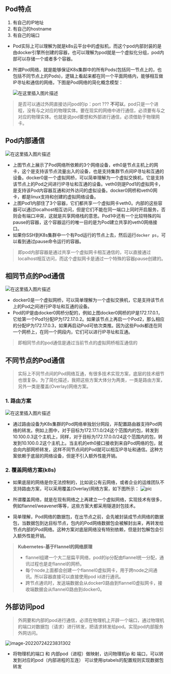 ## Pod特点

1. 有自己的IP地址
2. 有自己的hostname
3. 有自己的端口

- Pod实际上可以理解为就是k8s云平台中的虚拟机，而这个pod内部封装的是由docker引擎所创建的容器，也可以理解为pod就是一个虚拟化分组，pod内部可以存储一个或者多个容器。

- 所谓Pod网络，就是能够保证K8s集群中的所有Pods(包括同一节点上的，也包括不同节点上的Pods)，逻辑上看起来都在同一个平面网络内，能够相互做IP寻址和通信的网络，下图是Pod网络的简化概念模型：

  ![在这里插入图片描述](https://raw.githubusercontent.com/hellolib/pictures/main/Typora/pic-00-gitee/20220724222824.png)

> 是否可以通过外网直接访问pod的ip：port ???
> **不可以**，pod只是一个进程，没有与之对应的物理实体。要在现实的网络中进行通信，必须要有与之对应的物理实体。也就是说pod要想和外部进行通信，必须借助于物理网卡。

##  Pod内部通信

![在这里插入图片描述](https://raw.githubusercontent.com/hellolib/pictures/main/Typora/pic-00-gitee/20220724222947.png)

- 上图节点上展示了Pod网络所依赖的3个网络设备，eth0是节点主机上的网卡，这个是支持该节点流量出入的设备，也是支持集群节点间IP寻址和互通的设备。docker0是一个虚拟网桥，可以简单理解为一个虚拟交换机，它是支持该节点上的Pod之间进行IP寻址和互通的设备。veth0则是Pod1的虚拟网卡，是支持该Pod内容器互通和对外访问的虚拟设备。docker0网桥和veth0网卡，都是linux支持和创建的虚拟网络设备。
- 上图Pod1内部住了3个容器，它们都共享一个虚拟网卡veth0。内部的这些容器可以通过localhost相互访问，但是它们不能在同一端口上同时开启服务，否则会有端口冲突，这就是共享网络栈的意思。Pod1中还有一个比较特殊的叫pause的容器，这个容器运行的唯一目的是为Pod建立共享的veth0网络接口。
- 如果你SSH到K8s集群中一个有Pod运行的节点上去，然后运行`docker ps`，可以看到通过pause命令运行的容器。

> 即pod内部容器是通过共享一个虚拟网卡相互通信的，可以直接通过localhost相互访问，而这个虚拟网卡是通过一个特殊的容器pause创建的。

## 相同节点的Pod通信

![在这里插入图片描述](https://raw.githubusercontent.com/hellolib/pictures/main/Typora/pic-00-gitee/20220724223319.png)

- docker0是一个虚拟网桥，可以简单理解为一个虚拟交换机，它是支持该节点上的Pod之间进行IP寻址和互通的设备。
- Pod的IP是由docker0网桥分配的，例如上图docker0网桥的IP是172.17.0.1，它给第一个Pod1分配IP为172.17.0.2。如果该节点上再启一个Pod2，那么相应的分配IP为172.17.0.3，如果再启动Pod可依次类推。因为这些Pods都连在同一个网桥上，在同一个网段内，它们可以进行IP寻址和互通。

> 即相同节点的pod通信是通过当前节点的虚拟网桥相互通信的

## 不同节点的Pod通信

> 实际上不同节点间的Pod网络互通，有很多技术实现方案，底层的技术细节也很复杂。为了简化描述，我把这些方案大体分为两类，一类是路由方案，另外一类是覆盖(Overlay)网络方案。

### 1. 路由方案

![在这里插入图片描述](https://raw.githubusercontent.com/hellolib/pictures/main/Typora/pic-00-gitee/20220724223535.png)

- 通过路由设备为K8s集群的Pod网络单独划分网段，并配置路由器支持Pod网络的转发。例如上图中，对于目标为172.17.1.0/24这个范围内的包，转发到10.100.0.3这个主机上，同样，对于目标为172.17.0.0/24这个范围内的包，转发到10.100.0.2这个主机上。当主机的eth0接口接收到来自Pod网络的包，就会向内部网桥转发，这样不同节点间的Pod就可以相互IP寻址和通信。这种方案依赖于底层的网络设备，但是不引入额外性能开销。

### 2. 覆盖网络方案(k8s)

- 如果底层的网络是你无法控制的，比如说公有云网络，或者企业的运维团队不支持路由方案，可以采用覆盖(Overlay)网络方案，如下图所示：
  ![pic](https://raw.githubusercontent.com/hellolib/pictures/main/Typora/pic-02/2020120615171064.png)

- 所谓覆盖网络，就是在现有网络之上再建立一个虚拟网络，实现技术有很多，例如flannel/weavenet等等，这些方案大都采用隧道封包技术。
- 简单理解，Pod网络的数据包，在出节点之前，会先被封装成节点网络的数据包，当数据包到达目标节点，包内的Pod网络数据包会被解封出来，再转发给节点内部的Pod网络。这种方案对底层网络没有特别依赖，但是封包解包会引入额外性能开销。

> **Kubernetes-基于Flannel的网络原理**
>
> - flannel组建一个大二层扁平网络，pod的ip分配由flannel统一分配，通讯过程也是走flannel的网桥。
> - 每个node上面都会创建一个flannel0虚拟网卡，用于跨node之间通讯。所以容器直接可以直接使用pod id进行通讯。
> - 跨节点通讯时，发送端数据会从docker0路由到flannel0虚拟网卡，接收端数据会从flannel0路由到docker0。

## 外部访问pod

> 外网要和内部的pod进行通信，必须在物理机上开辟一个端口，通过物理机的端口对数据包（请求）进行转发，把请求转发给pod。实现pod内部服务外网访问。

![image-20220724223831302](https://raw.githubusercontent.com/hellolib/pictures/main/Typora/pic-00-gitee/20220724223831.png)

- 将物理机的端口 和 内部pod（进程）做映射，访问物理机ip 和 端口，可以转发到对应的pod（内部进程的互连）
  可以使用iptabels的配置规则实现数据包转发